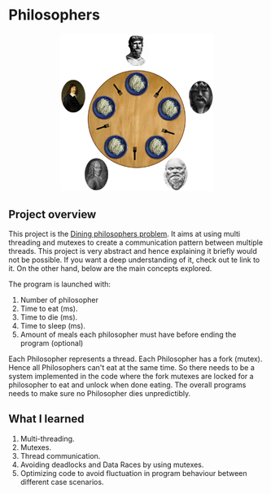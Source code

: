 # Philosophers
<p align="center">
<img src="An_illustration_of_the_dining_philosophers_problem.png" alt="100" width="300"/>
</p>

## Project overview

This project is the [Dining philosophers problem](https://en.wikipedia.org/wiki/Dining_philosophers_problem).
It aims at using multi threading and mutexes to create a communication pattern between multiple threads. This project is very abstract and hence explaining it briefly would not be possible. If you want a deep understanding of it, check out te link to it. On the other hand, below are the main concepts explored.

The program is launched with:
1. Number of philosopher
2. Time to eat (ms).
3. Time to die (ms).
4. Time to sleep (ms).
5. Amount of meals each philosopher must have before ending the program (optional)

Each Philosopher represents a thread. Each Philosopher has a fork (mutex). Hence all Philosophers can't eat at the same time. So there needs to be a system implemented in the code where the fork mutexes are locked for a philosopher to eat and unlock when done eating. The overall programs needs to make sure no Philosopher dies unpredictibly.

## What I learned

1. Multi-threading.
2. Mutexes.
3. Thread communication.
4. Avoiding deadlocks and Data Races by using mutexes.
5. Optimizing code to avoid fluctuation in program behaviour between different case scenarios.
